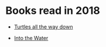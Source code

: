 
# Books read in 2018

* [Turtles all the way down](https://www.goodreads.com/book/show/35504431-turtles-all-the-way-down)

* [Into the Water](https://www.goodreads.com/book/show/33151805-into-the-water)
